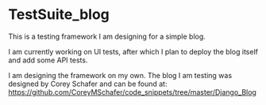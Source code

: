 # TestSuite_blog
This is a testing framework I am designing for a simple blog.

I am currently working on UI tests, after which I plan to deploy the blog itself and add some API tests.

I am designing the framework on my own. The blog I am testing was designed by Corey Schafer and can be found at: https://github.com/CoreyMSchafer/code_snippets/tree/master/Django_Blog
